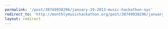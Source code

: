 ```yaml
---
permalink: '/post/38749938296/january-19-2013-music-hackathon-nyc'
redirect_to: 'http://monthlymusichackathon.org/post/38749938296/january-19-2013-music-hackathon-nyc'
layout: redirect
---
```

